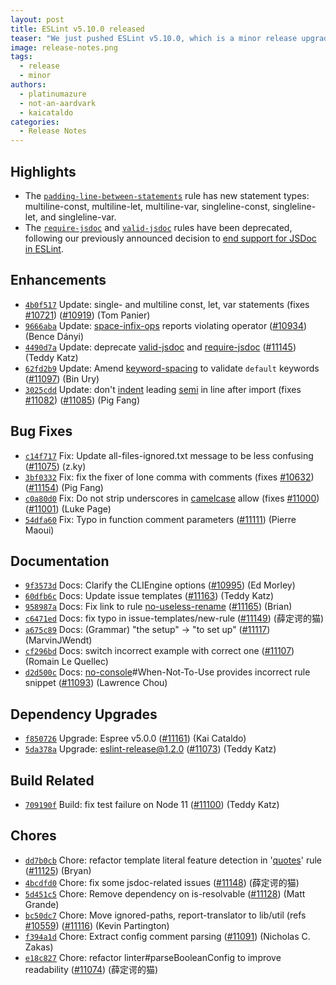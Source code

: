 ```yaml
---
layout: post
title: ESLint v5.10.0 released
teaser: "We just pushed ESLint v5.10.0, which is a minor release upgrade of ESLint. This release adds some new features and fixes several bugs found in the previous release."
image: release-notes.png
tags:
  - release
  - minor
authors:
  - platinumazure
  - not-an-aardvark
  - kaicataldo
categories:
  - Release Notes
---
```


## Highlights

* The [`padding-line-between-statements`](/docs/rules/padding-line-between-statements) rule has new statement types: multiline-const, multiline-let, multiline-var, singleline-const, singleline-let, and singleline-var.
* The [`require-jsdoc`](/docs/rules/require-jsdoc) and [`valid-jsdoc`](/docs/rules/valid-jsdoc) rules have been deprecated, following our previously announced decision to [end support for JSDoc in ESLint](https://eslint.org/blog/2018/11/jsdoc-end-of-life).

## Enhancements

* [`4b0f517`](https://github.com/eslint/eslint/commit/4b0f517cd317e5f1b99a1e8a0392332bd8a2e231) Update: single- and multiline const, let, var statements (fixes [#10721](https://github.com/eslint/eslint/issues/10721)) ([#10919](https://github.com/eslint/eslint/issues/10919)) (Tom Panier)
* [`9666aba`](https://github.com/eslint/eslint/commit/9666abaf46c841fba7b5d4e53c6998cd25b9bc33) Update: [space-infix-ops](/docs/rules/space-infix-ops) reports violating operator ([#10934](https://github.com/eslint/eslint/issues/10934)) (Bence Dányi)
* [`4490d7a`](https://github.com/eslint/eslint/commit/4490d7af529d4ecc18b6874f1d838869656da58a) Update: deprecate [valid-jsdoc](/docs/rules/valid-jsdoc) and [require-jsdoc](/docs/rules/require-jsdoc) ([#11145](https://github.com/eslint/eslint/issues/11145)) (Teddy Katz)
* [`62fd2b9`](https://github.com/eslint/eslint/commit/62fd2b93448966331db3eb2dfbe4e1273eb032b2) Update: Amend [keyword-spacing](/docs/rules/keyword-spacing) to validate `default` keywords ([#11097](https://github.com/eslint/eslint/issues/11097)) (Bin Ury)
* [`3025cdd`](https://github.com/eslint/eslint/commit/3025cddf0a2ea8461ce05575098a5714fcf6278d) Update: don't [indent](/docs/rules/indent) leading [semi](/docs/rules/semi) in line after import (fixes [#11082](https://github.com/eslint/eslint/issues/11082)) ([#11085](https://github.com/eslint/eslint/issues/11085)) (Pig Fang)

## Bug Fixes

* [`c14f717`](https://github.com/eslint/eslint/commit/c14f717f4c32860766185da47f64f8eb0c2d2998) Fix: Update all-files-ignored.txt message to be less confusing ([#11075](https://github.com/eslint/eslint/issues/11075)) (z.ky)
* [`3bf0332`](https://github.com/eslint/eslint/commit/3bf0332508b921cb660c2e8a1ab7ddf46a2013b6) Fix: fix the fixer of lone comma with comments (fixes [#10632](https://github.com/eslint/eslint/issues/10632)) ([#11154](https://github.com/eslint/eslint/issues/11154)) (Pig Fang)
* [`c0a80d0`](https://github.com/eslint/eslint/commit/c0a80d0ca3c80ca27694fc8aedcf84b72bfd9465) Fix: Do not strip underscores in [camelcase](/docs/rules/camelcase) allow (fixes [#11000](https://github.com/eslint/eslint/issues/11000)) ([#11001](https://github.com/eslint/eslint/issues/11001)) (Luke Page)
* [`54dfa60`](https://github.com/eslint/eslint/commit/54dfa602f62e6d183d57d60d5fdd417a263f479e) Fix: Typo in function comment parameters ([#11111](https://github.com/eslint/eslint/issues/11111)) (Pierre Maoui)

## Documentation

* [`9f3573d`](https://github.com/eslint/eslint/commit/9f3573dda3dc35bc220e945686cc835eaad0ac2c) Docs: Clarify the CLIEngine options ([#10995](https://github.com/eslint/eslint/issues/10995)) (Ed Morley)
* [`60dfb6c`](https://github.com/eslint/eslint/commit/60dfb6c623dfe829e5350dabe507e7850c1beacf) Docs: Update issue templates ([#11163](https://github.com/eslint/eslint/issues/11163)) (Teddy Katz)
* [`958987a`](https://github.com/eslint/eslint/commit/958987aa6f5630faa051d8f822f0200faff41924) Docs: Fix link to rule [no-useless-rename](/docs/rules/no-useless-rename) ([#11165](https://github.com/eslint/eslint/issues/11165)) (Brian)
* [`c6471ed`](https://github.com/eslint/eslint/commit/c6471ed6feb3e71e239379a7042deb9b8ab3cf39) Docs: fix typo in issue-templates/new-rule ([#11149](https://github.com/eslint/eslint/issues/11149)) (薛定谔的猫)
* [`a675c89`](https://github.com/eslint/eslint/commit/a675c89573836adaf108a932696b061946abf1e6) Docs: (Grammar) "the setup" -> "to set up" ([#11117](https://github.com/eslint/eslint/issues/11117)) (MarvinJWendt)
* [`cf296bd`](https://github.com/eslint/eslint/commit/cf296bdabf0dbbfbae491419e38aee4ecd63ec71) Docs: switch incorrect example with correct one ([#11107](https://github.com/eslint/eslint/issues/11107)) (Romain Le Quellec)
* [`d2d500c`](https://github.com/eslint/eslint/commit/d2d500ca5dff307189b9d4161a5e7b8282557dd6) Docs: [no-console](/docs/rules/no-console)#When-Not-To-Use provides incorrect rule snippet ([#11093](https://github.com/eslint/eslint/issues/11093)) (Lawrence Chou)

## Dependency Upgrades

* [`f850726`](https://github.com/eslint/eslint/commit/f8507260c2091d18488fde20e466639d1a7f913c) Upgrade: Espree v5.0.0 ([#11161](https://github.com/eslint/eslint/issues/11161)) (Kai Cataldo)
* [`5da378a`](https://github.com/eslint/eslint/commit/5da378ac922d732ca1765f08edee0face1b1b924) Upgrade: eslint-release@1.2.0 ([#11073](https://github.com/eslint/eslint/issues/11073)) (Teddy Katz)

## Build Related

* [`709190f`](https://github.com/eslint/eslint/commit/709190f8c5d7559b1e0915e25af60b50a94ba1c7) Build: fix test failure on Node 11 ([#11100](https://github.com/eslint/eslint/issues/11100)) (Teddy Katz)

## Chores


* [`dd7b0cb`](https://github.com/eslint/eslint/commit/dd7b0cb019d94964930d30fec36f7b22ef072822) Chore: refactor template literal feature detection in '[quotes](/docs/rules/quotes)' rule ([#11125](https://github.com/eslint/eslint/issues/11125)) (Bryan)
* [`4bcdfd0`](https://github.com/eslint/eslint/commit/4bcdfd07d514fd7a6b8672d33703d0b6c606f214) Chore: fix some jsdoc-related issues ([#11148](https://github.com/eslint/eslint/issues/11148)) (薛定谔的猫)
* [`5d451c5`](https://github.com/eslint/eslint/commit/5d451c510c15abc41b5bb14b4955a7db96aeb100) Chore: Remove dependency on is-resolvable ([#11128](https://github.com/eslint/eslint/issues/11128)) (Matt Grande)
* [`bc50dc7`](https://github.com/eslint/eslint/commit/bc50dc7737496712463220e662946eb516e36ae1) Chore: Move ignored-paths, report-translator to lib/util (refs [#10559](https://github.com/eslint/eslint/issues/10559)) ([#11116](https://github.com/eslint/eslint/issues/11116)) (Kevin Partington)
* [`f394a1d`](https://github.com/eslint/eslint/commit/f394a1dfc5eb4874f899b7bc19685896893af7b8) Chore: Extract config comment parsing ([#11091](https://github.com/eslint/eslint/issues/11091)) (Nicholas C. Zakas)
* [`e18c827`](https://github.com/eslint/eslint/commit/e18c827cc12cb1c52e5d0aa993f572cb56238704) Chore: refactor linter#parseBooleanConfig to improve readability ([#11074](https://github.com/eslint/eslint/issues/11074)) (薛定谔的猫)
